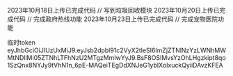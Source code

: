2023年10月18日上传已完成代码  // 写到垃圾回收模块
2023年10月20日上传已完成代码  // 完成政府热线功能
2023年10月23日上传已完成代码  // 完成宠物医院功能

临时token
eyJhbGciOiJIUzUxMiJ9.eyJsb2dpbl91c2VyX2tleSI6ImZjZTNlNzYzLWNhMWMtNDllMi05ZTNhLTFhNzU2MTgzMmIwYyJ9.BsF8OSIMvsYzOhLHgzkipt8qo1SzQnx8NYJy9tVhN1n_6pE-MAQeiTEgDdXNJeG1ybIXoIxuckQyiiDAvzKFEA